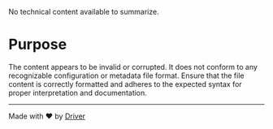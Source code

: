 <!--------------------------------------------------------------------------------->
<!-- IMPORTANT: This file is auto-generated by Driver (https://driver.ai). -------->
<!-- Manual edits may be overwritten on future commits. --------------------------->
<!--------------------------------------------------------------------------------->

No technical content available to summarize.

# Purpose
The content appears to be invalid or corrupted. It does not conform to any recognizable configuration or metadata file format. Ensure that the file content is correctly formatted and adheres to the expected syntax for proper interpretation and documentation.

---
Made with ❤️ by [Driver](https://www.driver.ai/)